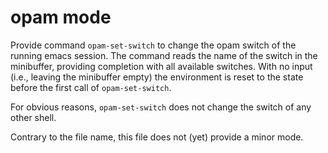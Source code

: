 # opam mode

Provide command `opam-set-switch` to change the opam switch of the
running emacs session. The command reads the name of the switch in
the minibuffer, providing completion with all available switches.
With no input (i.e., leaving the minibuffer empty) the environment
is reset to the state before the first call of `opam-set-switch`.

For obvious reasons, `opam-set-switch` does not change the switch
of any other shell.

Contrary to the file name, this file does not (yet) provide a minor
mode.
